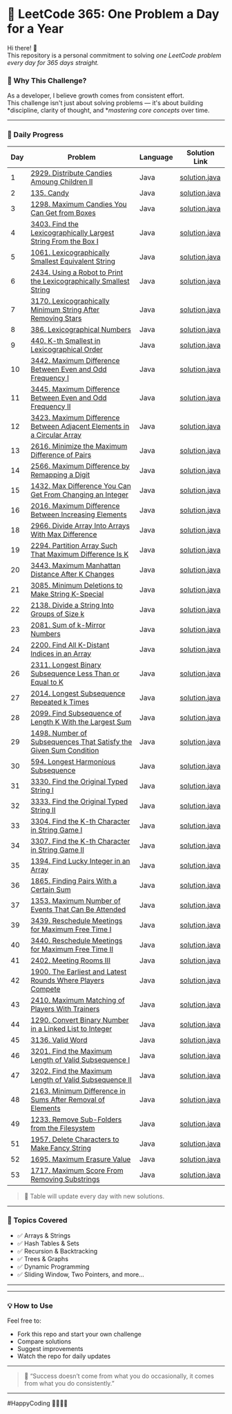 # 🚀 LeetCode 365: One Problem a Day for a Year

Hi there! 👋  
This repository is a personal commitment to solving *one LeetCode problem every day for 365 days straight.*

### 🎯 Why This Challenge?

As a developer, I believe growth comes from consistent effort.  
This challenge isn't just about solving problems — it's about building *discipline, clarity of thought, and **mastering core concepts* over time.

---

### 📆 Daily Progress

| Day | Problem | Language | Solution Link |
|-----|---------|----------|----------------|
| 1   | [2929. Distribute Candies Amoung Children II](https://leetcode.com/problems/distribute-candies-among-children-ii?envType=daily-question&envId=2025-06-01) | Java |[solution.java](./Day%20-%201%20-%20Distribute%20Candies%20Among%20Children%20II/solution.java)|
| 2   | [135. Candy](https://leetcode.com/problems/candy?envType=daily-question&envId=2025-06-02)     | Java     | [solution.java](./Day%20-%202%20-%20Candy/solution.java)         |
| 3   | [1298. Maximum Candies You Can Get from Boxes](https://leetcode.com/problems/maximum-candies-you-can-get-from-boxes?envType=daily-question&envId=2025-06-03)   | Java      |[solution.java](./Day%20-%203%20-%20Maximum%20Candies%20You%20Can%20Get%20from%20Boxes/solution.java)             |
| 4   | [3403. Find the Lexicographically Largest String From the Box I](https://leetcode.com/problems/find-the-lexicographically-largest-string-from-the-box-i?envType=daily-question&envId=2025-06-04)   | Java      |[solution.java](./Day%20-%204%20-%20Find%20the%20Lexicographically%20Largest%20String%20From%20the%20Box%20I/solution.java)             |
| 5   | [1061. Lexicographically Smallest Equivalent String](https://leetcode.com/problems/lexicographically-smallest-equivalent-string?envType=daily-question&envId=2025-06-05)   | Java      |[solution.java](./Day%20-%205%20-%20Lexicographically%20Smallest%20Equivalent%20String/solution.java)             |
| 6   | [2434. Using a Robot to Print the Lexicographically Smallest String](https://leetcode.com/problems/using-a-robot-to-print-the-lexicographically-smallest-string?envType=daily-question&envId=2025-06-06)   | Java      |[solution.java](./Day%20-%206%20-%20Using%20a%20Robot%20to%20Print%20the%20Lexicographically%20Smallest%20String/solution.java)             |
| 7   | [3170. Lexicographically Minimum String After Removing Stars](https://leetcode.com/problems/lexicographically-minimum-string-after-removing-stars?envType=daily-question&envId=2025-06-07)   | Java      |[solution.java](./Day%20-%207%20-%20Lexicographically%20Minimum%20String%20After%20Removing%20Stars/solution.java)             |
| 8   | [386. Lexicographical Numbers](https://leetcode.com/problems/lexicographical-numbers?envType=daily-question&envId=2025-06-08)   | Java      |[solution.java](./Day%20-%208%20-%20Lexicographical%20Numbers/solution.java)             |
| 9   | [440. K-th Smallest in Lexicographical Order](https://leetcode.com/problems/k-th-smallest-in-lexicographical-order?envType=daily-question&envId=2025-06-09)   | Java      |[solution.java](./Day%20-%209%20-%20K-th%20Smallest%20in%20Lexicographical%20Order/solution.java)             |
| 10   | [3442. Maximum Difference Between Even and Odd Frequency I](https://leetcode.com/problems/maximum-difference-between-even-and-odd-frequency-i?envType=daily-question&envId=2025-06-10)   | Java      |[solution.java](./Day%20-%2010%20-%20Maximum%20Difference%20Between%20Even%20and%20Odd%20Frequency%20I/solution.java)             |
| 11   | [3445. Maximum Difference Between Even and Odd Frequency II](https://leetcode.com/problems/maximum-difference-between-even-and-odd-frequency-ii?envType=daily-question&envId=2025-06-11)   | Java      |[solution.java](./Day%20-%2011%20-%20Maximum%20Difference%20Between%20Even%20and%20Odd%20Frequency%20II/solution.java)             |
| 12   | [3423. Maximum Difference Between Adjacent Elements in a Circular Array](https://leetcode.com/problems/maximum-difference-between-adjacent-elements-in-a-circular-array?envType=daily-question&envId=2025-06-12)   | Java      |[solution.java](./Day%20-%2012%20-%20Maximum%20Difference%20Between%20Adjacent%20Elements%20in%20a%20Circular%20Array/solution.java)             |
| 13   | [2616. Minimize the Maximum Difference of Pairs](https://leetcode.com/problems/minimize-the-maximum-difference-of-pairs?envType=daily-question&envId=2025-06-13)   | Java      |[solution.java](./Day%20-%2013%20-%20Minimize%20the%20Maximum%20Difference%20of%20Pairs/solution.java)             |
| 14   | [2566. Maximum Difference by Remapping a Digit](https://leetcode.com/problems/maximum-difference-by-remapping-a-digit?envType=daily-question&envId=2025-06-14)   | Java      |[solution.java](./Day%20-%2014%20-%20Maximum%20Difference%20by%20Remapping%20a%20Digit/solution.java)             |
| 15   | [1432. Max Difference You Can Get From Changing an Integer](https://leetcode.com/problems/max-difference-you-can-get-from-changing-an-integer?envType=daily-question&envId=2025-06-15)   | Java      |[solution.java](./Day%20-%2015%20-%20Max%20Difference%20You%20Can%20Get%20From%20Changing%20an%20Integer/solution.java)             |
| 16   | [2016. Maximum Difference Between Increasing Elements](https://leetcode.com/problems/maximum-difference-between-increasing-elements?envType=daily-question&envId=2025-06-16)   | Java      |[solution.java](./Day%20-%2016%20-%20Maximum%20Difference%20Between%20Increasing%20Elements/solution.java)             |
| 18   | [2966. Divide Array Into Arrays With Max Difference](https://leetcode.com/problems/divide-array-into-arrays-with-max-difference?envType=daily-question&envId=2025-06-18)   | Java      |[solution.java](./Day%20-%2018%20-%20Divide%20Array%20Into%20Arrays%20With%20Max%20Difference/solution.java)             |
| 19   | [2294. Partition Array Such That Maximum Difference Is K](https://leetcode.com/problems/partition-array-such-that-maximum-difference-is-k?envType=daily-question&envId=2025-06-19)   | Java      |[solution.java](./Day%20-%2019%20-%20Partition%20Array%20Such%20That%20Maximum%20Difference%20Is%20K/solution.java)             |
| 20   | [3443. Maximum Manhattan Distance After K Changes](https://leetcode.com/problems/maximum-manhattan-distance-after-k-changes?envType=daily-question&envId=2025-06-20)   | Java      |[solution.java](./Day%20-%2020%20-%20Maximum%20Manhattan%20Distance%20After%20K%20Changes/solution.java)             |
| 21   | [3085. Minimum Deletions to Make String K-Special](https://leetcode.com/problems/minimum-deletions-to-make-string-k-special?envType=daily-question&envId=2025-06-21)   | Java      |[solution.java](./Day%20-%2021%20-%20Minimum%20Deletions%20to%20Make%20String%20K-Special/solution.java)             |
| 22   | [2138. Divide a String Into Groups of Size k](https://leetcode.com/problems/divide-a-string-into-groups-of-size-k?envType=daily-question&envId=2025-06-22)   | Java      |[solution.java](.Day%20-%2022%20-%20Divide%20a%20String%20Into%20Groups%20of%20Size%20k/solution.java)             |
| 23   | [2081. Sum of k-Mirror Numbers](https://leetcode.com/problems/sum-of-k-mirror-numbers?envType=daily-question&envId=2025-06-23)   | Java      |[solution.java](./Day%20-%2022%20-%20Sum%20of%20k-Mirror%20Numbers/solution.java)             |
| 24   | [2200. Find All K-Distant Indices in an Array](https://leetcode.com/problems/find-all-k-distant-indices-in-an-array?envType=daily-question&envId=2025-06-24)   | Java      |[solution.java](./Day%20-%2024%20-%20Find%20All%20K-Distant%20Indices%20in%20an%20Array/solution.java)             |
| 26   | [2311. Longest Binary Subsequence Less Than or Equal to K](https://leetcode.com/problems/longest-binary-subsequence-less-than-or-equal-to-k?envType=daily-question&envId=2025-06-26)   | Java      |[solution.java](./Day%20-%2026%20-%20Longest%20Binary%20Subsequence%20Less%20Than%20or%20Equal%20to%20K/solution.java)             |
| 27   | [2014. Longest Subsequence Repeated k Times](https://leetcode.com/problems/longest-subsequence-repeated-k-times?envType=daily-question&envId=2025-06-27)   | Java      |[solution.java](./Day%20-%2027%20-%20Longest%20Subsequence%20Repeated%20k%20Times/solution.java)             |
| 28   | [2099. Find Subsequence of Length K With the Largest Sum](https://leetcode.com/problems/find-subsequence-of-length-k-with-the-largest-sum?envType=daily-question&envId=2025-06-28)   | Java      |[solution.java](./Day%20-%2028%20-%20Find%20Subsequence%20of%20Length%20K%20With%20the%20Largest%20Sum/solution.java)             |
| 29   | [1498. Number of Subsequences That Satisfy the Given Sum Condition](https://leetcode.com/problems/number-of-subsequences-that-satisfy-the-given-sum-condition?envType=daily-question&envId=2025-06-29)   | Java      |[solution.java](./Day%20-%2029%20-%20Number%20of%20Subsequences%20That%20Satisfy%20the%20Given%20Sum%20Condition/solution.java)             |
| 30   | [594. Longest Harmonious Subsequence](https://leetcode.com/problems/longest-harmonious-subsequence?envType=daily-question&envId=2025-06-30)   | Java      |[solution.java](./Day%20-%2030%20-%20Longest%20Harmonious%20Subsequence/solution.java)             |
| 31   | [3330. Find the Original Typed String I](https://leetcode.com/problems/find-the-original-typed-string-i?envType=daily-question&envId=2025-07-01)   | Java      |[solution.java](./Day%20-%2031-%20Find%20the%20Original%20Typed%20String%20I/solution.java)             |
| 32   | [3333. Find the Original Typed String II](https://leetcode.com/problems/find-the-original-typed-string-ii?envType=daily-question&envId=2025-07-02)   | Java      |[solution.java](./Day%20-%2032-%20Find%20the%20Original%20Typed%20String%20II/solution.java)             |
| 33   | [3304. Find the K-th Character in String Game I](https://leetcode.com/problems/find-the-k-th-character-in-string-game-i?envType=daily-question&envId=2025-07-03)   | Java      |[solution.java](./Day%20-%2033-%20Find%20the%20K-th%20Character%20in%20String%20Game%20I/solution.java)             |
| 34   | [3307. Find the K-th Character in String Game II](https://leetcode.com/problems/find-the-k-th-character-in-string-game-ii?envType=daily-question&envId=2025-07-04)   | Java      |[solution.java](./Day%20-%2034-%20Find%20the%20K-th%20Character%20in%20String%20Game%20II/solution.java)             |
| 35   | [1394. Find Lucky Integer in an Array](https://leetcode.com/problems/find-lucky-integer-in-an-array?envType=daily-question&envId=2025-07-05)   | Java      |[solution.java](./Day%20-%2035-%20Find%20Lucky%20Integer%20in%20an%20Array/solution.java)             |
| 36   | [1865. Finding Pairs With a Certain Sum](https://leetcode.com/problems/finding-pairs-with-a-certain-sum?envType=daily-question&envId=2025-07-06)   | Java      |[solution.java](./Day%20-%2036-%20Finding%20Pairs%20With%20a%20Certain%20Sum/solution.java)             |
| 37   | [1353. Maximum Number of Events That Can Be Attended](https://leetcode.com/problems/maximum-number-of-events-that-can-be-attended?envType=daily-question&envId=2025-07-07)   | Java      |[solution.java](./Day%20-%2037%20-%20Maximum%20Number%20of%20Events%20That%20Can%20Be%20Attended/solution.java)             |
| 39   | [3439. Reschedule Meetings for Maximum Free Time I](https://leetcode.com/problems/reschedule-meetings-for-maximum-free-time-i?envType=daily-question&envId=2025-07-09)   | Java      |[solution.java](./Day%20-%2039%20-%20Reschedule%20Meetings%20for%20Maximum%20Free%20Time%20I/solution.java)             |
| 40   | [3440. Reschedule Meetings for Maximum Free Time II](https://leetcode.com/problems/reschedule-meetings-for-maximum-free-time-ii?envType=daily-question&envId=2025-07-10)   | Java      |[solution.java](./Day%20-%2040%20-%20Reschedule%20Meetings%20for%20Maximum%20Free%20Time%20II/solution.java)             |
| 41   | [2402. Meeting Rooms III](https://leetcode.com/problems/meeting-rooms-iii?envType=daily-question&envId=2025-07-11)   | Java      |[solution.java](./Day%20-%2041%20-%20Meeting%20Rooms%20III/solution.java)             |
| 42   | [1900. The Earliest and Latest Rounds Where Players Compete](https://leetcode.com/problems/the-earliest-and-latest-rounds-where-players-compete?envType=daily-question&envId=2025-07-12)   | Java      |[solution.java](./Day%20-%2042%20-%20The%20Earliest%20and%20Latest%20Rounds%20Where%20Players%20Compete/solution.java)             |
| 43   | [2410. Maximum Matching of Players With Trainers](https://leetcode.com/problems/maximum-matching-of-players-with-trainers?envType=daily-question&envId=2025-07-13)   | Java      |[solution.java](./Day%20-%2043%20-%20Maximum%20Matching%20of%20Players%20With%20Trainers/solution.java)             |
| 44   | [1290. Convert Binary Number in a Linked List to Integer](https://leetcode.com/problems/convert-binary-number-in-a-linked-list-to-integer?envType=daily-question&envId=2025-07-14)   | Java      |[solution.java](./Day%20-%2044%20-%20Convert%20Binary%20Number%20in%20a%20Linked%20List%20to%20Integer/solution.java)             |
| 45   | [3136. Valid Word](https://leetcode.com/problems/valid-word?envType=daily-question&envId=2025-07-15)   | Java      |[solution.java](./Day%20-%2045%20-%20Valid%20Word/solution.java)             |
| 46   | [3201. Find the Maximum Length of Valid Subsequence I](https://leetcode.com/problems/find-the-maximum-length-of-valid-subsequence-i?envType=daily-question&envId=2025-07-16)   | Java      |[solution.java](.Day%20-%2046%20-%20Find%20the%20Maximum%20Length%20of%20Valid%20Subsequence%20I/solution.java)             |
| 47   | [3202. Find the Maximum Length of Valid Subsequence II](https://leetcode.com/problems/find-the-maximum-length-of-valid-subsequence-ii?envType=daily-question&envId=2025-07-17)   | Java      |[solution.java](./Day%20-%2047%20-%20Find%20the%20Maximum%20Length%20of%20Valid%20Subsequence%20II/solution.java)             |
| 48   | [2163. Minimum Difference in Sums After Removal of Elements](https://leetcode.com/problems/minimum-difference-in-sums-after-removal-of-elements?envType=daily-question&envId=2025-07-18)   | Java      |[solution.java](./Day%20-%2048%20-%20Minimum%20Difference%20in%20Sums%20After%20Removal%20of%20Elements/solution.java)             |
| 49   | [1233. Remove Sub-Folders from the Filesystem](https://leetcode.com/problems/remove-sub-folders-from-the-filesystem?envType=daily-question&envId=2025-07-19)   | Java      |[solution.java](./Day%20-%2049%20-%20Remove%20Sub-Folders%20from%20the%20Filesystem/solution.java)             |
| 51   | [1957. Delete Characters to Make Fancy String](https://leetcode.com/problems/delete-characters-to-make-fancy-string?envType=daily-question&envId=2025-07-21)   | Java      |[solution.java](./Day%20-%2051%20-%20Delete%20Characters%20to%20Make%20Fancy%20String/solution.java)             |
| 52   | [1695. Maximum Erasure Value](https://leetcode.com/problems/maximum-erasure-value?envType=daily-question&envId=2025-07-22)   | Java      |[solution.java](./Day%20-%2052%20-%20Maximum%20Erasure%20Value/solution.java)             |
| 53   | [1717. Maximum Score From Removing Substrings](https://leetcode.com/problems/maximum-score-from-removing-substrings?envType=daily-question&envId=2025-07-23)   | Java      |[solution.java](./Day%20-%2053%20-%20Maximum%20Score%20From%20Removing%20Substrings/solution.java)             |

> 📌 Table will update every day with new solutions.

---

### 🧠 Topics Covered

- ✅ Arrays & Strings  
- ✅ Hash Tables & Sets  
- ✅ Recursion & Backtracking  
- ✅ Trees & Graphs  
- ✅ Dynamic Programming  
- ✅ Sliding Window, Two Pointers, and more...

---

---

### 💡 How to Use

Feel free to:
- Fork this repo and start your own challenge
- Compare solutions
- Suggest improvements
- Watch the repo for daily updates

---



> 💬 “Success doesn’t come from what you do occasionally, it comes from what you do consistently.”

---

#HappyCoding 👨‍💻👩‍💻
